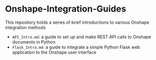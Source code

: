 # Onshape-Integration-Guides
This repository holds a series of brief introductions to various Onshape integration methods
- `API_Intro.md`: a guide to set up and make REST API calls to Onshape documents in Python 
- `Flask_Intro.md`: a guide to integrate a simple Python Flask web application to the Onshape user interface 